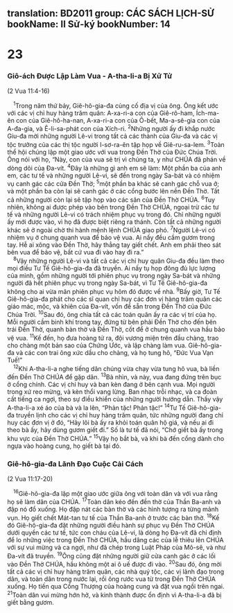 translation: BD2011
group: CÁC SÁCH LỊCH-SỬ
bookName: II Sử-ký 
bookNumber: 14
-------

<div class="title"><h1>23</h1><h3>Giô-ách Ðược Lập Làm Vua - A-tha-li-a Bị Xử Tử</h3><p>(2 Vua 11:4-16)</p></div>
<span class="verse 2su_23_1"> <sup>1</sup>Trong năm thứ bảy, Giê-hô-gia-đa củng cố địa vị của ông. Ông kết ước với các vị chỉ huy hàng trăm quân: A-xa-ri-a con của Giê-rô-ham, Ích-ma-ên con của Giê-hô-ha-nan, A-xa-ri-a con của Ô-bết, Ma-a-sê-gia con của A-đa-gia, và Ê-li-sa-phát con của Xích-ri. </span>
<span class="verse 2su_23_2"><sup>2</sup>Những người ấy đi khắp nước Giu-đa mời những người Lê-vi trong tất cả các thành của Giu-đa và các vị tộc trưởng của các thị tộc người I-sơ-ra-ên tập họp về Giê-ru-sa-lem. </span>
<span class="verse 2su_23_3"><sup>3</sup>Toàn thể hội chúng lập một giao ước với vua trong Ðền Thờ của Ðức Chúa Trời. Ông nói với họ, “Này, con của vua sẽ trị vì chúng ta, y như CHÚA đã phán về dòng dõi của Ða-vít. </span>
<span class="verse 2su_23_4"><sup>4</sup>Ðây là những gì anh em sẽ làm: Một phần ba của anh em, các tư tế và những người Lê-vi, sẽ đến trong ngày Sa-bát và có nhiệm vụ canh gác các cửa Ðền Thờ; </span>
<span class="verse 2su_23_5"><sup>5</sup>một phần ba khác sẽ canh gác chỗ vua ở; và một phần ba còn lại sẽ canh gác ở các cổng bước lên nền Ðền Thờ. Tất cả những người còn lại sẽ tập họp vào các sân của Ðền Thờ CHÚA. </span>
<span class="verse 2su_23_6"><sup>6</sup>Tuy nhiên, không ai được phép vào bên trong Ðền Thờ CHÚA, ngoại trừ các tư tế và những người Lê-vi có trách nhiệm phục vụ trong đó. Chỉ những người ấy mới được vào, vì họ đã được biệt riêng ra thánh. Còn tất cả những người khác sẽ ở ngoài chờ thi hành mệnh lệnh CHÚA giao phó. </span>
<span class="verse 2su_23_7"><sup>7</sup>Người Lê-vi có nhiệm vụ ở chung quanh vua để bảo vệ vua. Ai nấy đều cầm gươm trong tay. Hễ ai xông vào Ðền Thờ, hãy thẳng tay giết chết. Anh em phải theo sát bên vua để bảo vệ, bất cứ vua đi vào hay đi ra.”<br/></span>
<span class="verse 2su_23_8"> <sup>8</sup>Vậy những người Lê-vi và tất cả các vị chỉ huy quân Giu-đa đều làm theo mọi điều Tư Tế Giê-hô-gia-đa đã truyền. Ai nấy tụ họp đông đủ lực lượng của mình, gồm những người tới phiên phục vụ trong ngày Sa-bát và những người đã hết phiên phục vụ trong ngày Sa-bát, vì Tư Tế Giê-hô-gia-đa không cho ai vừa mãn phiên phục vụ hôm đó được về nhà. </span>
<span class="verse 2su_23_9"><sup>9</sup>Bấy giờ, Tư Tế Giê-hô-gia-đa phát cho các sĩ quan chỉ huy các đơn vị hàng trăm quân các giáo mác, mộc, và khiên của Ða-vít, vốn để sẵn trong Ðền Thờ của Ðức Chúa Trời. </span>
<span class="verse 2su_23_10"><sup>10</sup>Sau đó, ông chia tất cả các toán quân ấy ra các vị trí của họ. Mỗi người cầm binh khí trong tay, đứng từ bên phải Ðền Thờ cho đến bên trái Ðền Thờ, quanh bàn thờ và Ðền Thờ, cốt để ở chung quanh vua hầu bảo vệ vua. </span>
<span class="verse 2su_23_11"><sup>11</sup>Kế đến, họ đưa hoàng tử ra, đội vương miện trên đầu chàng, trao cho chàng một bản sao của Chứng Ước, và lập chàng làm vua. Giê-hô-gia-đa và các con trai ông xức dầu cho chàng, và họ tung hô, “Ðức Vua Vạn Tuế!”<br/></span>
<span class="verse 2su_23_12"> <sup>12</sup>Khi A-tha-li-a nghe tiếng dân chúng vừa chạy vừa tung hô vua, bà liền đến Ðền Thờ CHÚA để gặp dân. </span>
<span class="verse 2su_23_13"><sup>13</sup>Bà nhìn, và này, vua đang đứng trên bục ở cổng chính. Các vị chỉ huy và ban kèn đang ở bên cạnh vua. Mọi người trong xứ reo mừng, và kèn thổi vang lừng. Ban nhạc trỗi nhạc, và ca đoàn cất tiếng ca ngợi, theo sự điều khiển của những người hướng dẫn. Thấy vậy A-tha-li-a xé áo của bà và la lên, “Phản tặc! Phản tặc!” </span>
<span class="verse 2su_23_14"><sup>14</sup>Tư Tế Giê-hô-gia-đa truyền lịnh cho các vị chỉ huy hàng trăm quân, tức những người đang chỉ huy các đơn vị ở đó, “Hãy lôi bà ấy ra khỏi toán quân hộ giá, và nếu ai đi theo bà ấy, hãy dùng gươm giết đi.” Số là tư tế đã nói, “Chớ giết bà ấy trong khu vực của Ðền Thờ CHÚA.” </span>
<span class="verse 2su_23_15"><sup>15</sup>Vậy họ bắt bà, và khi bà đến cổng dành cho ngựa vào hoàng cung, họ giết bà tại đó.<br/></span>
<div class="title"><h3>Giê-hô-gia-đa Lãnh Ðạo Cuộc Cải Cách</h3><p>(2 Vua 11:17-20)</p></div>
<span class="verse 2su_23_16"> <sup>16</sup>Giê-hô-gia-đa lập một giao ước giữa ông với toàn dân và với vua rằng họ sẽ làm dân của CHÚA. </span>
<span class="verse 2su_23_17"><sup>17</sup>Toàn dân kéo đến đền thờ của Thần Ba-anh và đập nó đổ xuống. Họ đập nát các bàn thờ và các hình tượng ra từng mảnh vụn. Họ giết chết Mát-tan tư tế của Thần Ba-anh ở trước các bàn thờ. </span>
<span class="verse 2su_23_18"><sup>18</sup>Kế đó Giê-hô-gia-đa đặt những người điều hành sự phục vụ Ðền Thờ CHÚA dưới quyền các tư tế, tức con cháu của Lê-vi, là dòng họ Ða-vít đã chỉ định để lo những việc trong Ðền Thờ CHÚA, hầu dâng các của lễ thiêu lên CHÚA với sự vui mừng và ca ngợi, như đã chép trong Luật Pháp của Mô-sê, và như Ða-vít đã truyền. </span>
<span class="verse 2su_23_19"><sup>19</sup>Ông cũng đặt những người giữ cửa canh gác ở các lối vào Ðền Thờ CHÚA, hầu không một ai ô uế được đi vào. </span>
<span class="verse 2su_23_20"><sup>20</sup>Sau đó, ông mời tất cả các vị chỉ huy hàng trăm quân, các nhà quý tộc, các vị lãnh đạo trong dân, và toàn dân trong nước lại, rồi ông rước vua từ trong Ðền Thờ CHÚA xuống. Họ tiến qua Cổng Thượng của hoàng cung và đặt vua ngồi trên ngai. </span>
<span class="verse 2su_23_21"><sup>21</sup>Toàn dân vui mừng hớn hở, và kinh thành được ổn định vì A-tha-li-a đã bị giết bằng gươm.<br/></span>
